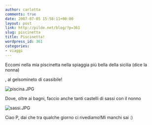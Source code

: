 ```yaml
---
author: carlotta
comments: true
date: 2007-07-05 15:58:11+00:00
layout: post
link: http://pilde.net/blog/?p=361
slug: piscinetta
title: Piscinetta!
wordpress_id: 361
categories:
- viaggi
---
```


Eccomi nella mia piscinetta nella spiaggia più bella della sicilia (dice la nonna)


, al gelsomineto di cassibile!

![piscina.JPG]({{baseurl}}/uploads/2007/07/piscina.JPG)




Dove, oltre ai bagni, faccio anche tanti castelli di sassi con il nonno

![sassi.JPG]({{baseurl}}/uploads/2007/07/sassi.JPG)




Ciao P, dai che tra qualche giorno ci rivediamo!Mi manchi sai :)



